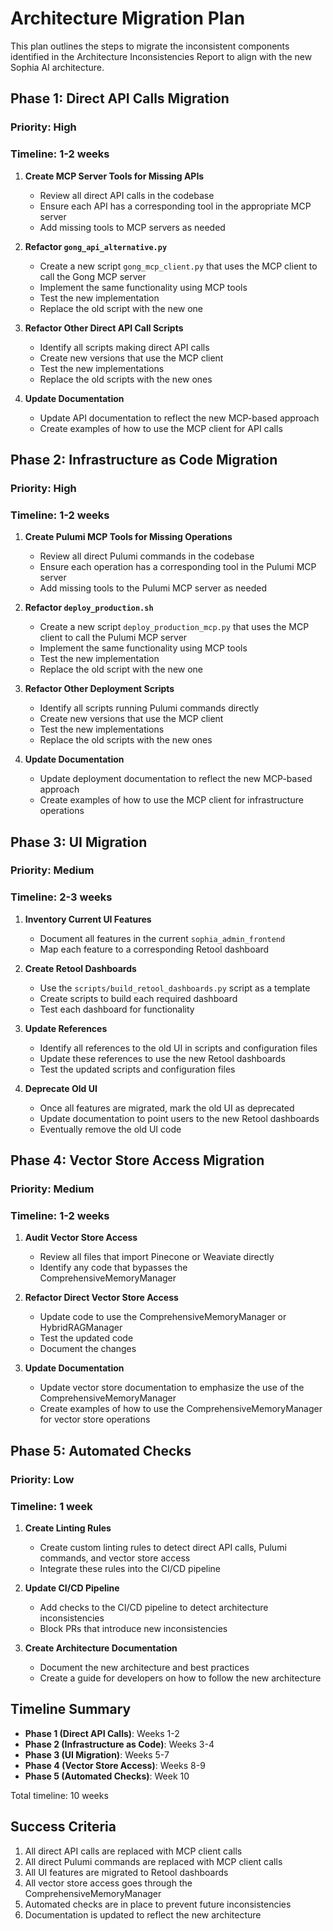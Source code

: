 # Architecture Migration Plan

This plan outlines the steps to migrate the inconsistent components identified in the Architecture Inconsistencies Report to align with the new Sophia AI architecture.

## Phase 1: Direct API Calls Migration

### Priority: High
### Timeline: 1-2 weeks

1. **Create MCP Server Tools for Missing APIs**
   - Review all direct API calls in the codebase
   - Ensure each API has a corresponding tool in the appropriate MCP server
   - Add missing tools to MCP servers as needed

2. **Refactor `gong_api_alternative.py`**
   - Create a new script `gong_mcp_client.py` that uses the MCP client to call the Gong MCP server
   - Implement the same functionality using MCP tools
   - Test the new implementation
   - Replace the old script with the new one

3. **Refactor Other Direct API Call Scripts**
   - Identify all scripts making direct API calls
   - Create new versions that use the MCP client
   - Test the new implementations
   - Replace the old scripts with the new ones

4. **Update Documentation**
   - Update API documentation to reflect the new MCP-based approach
   - Create examples of how to use the MCP client for API calls

## Phase 2: Infrastructure as Code Migration

### Priority: High
### Timeline: 1-2 weeks

1. **Create Pulumi MCP Tools for Missing Operations**
   - Review all direct Pulumi commands in the codebase
   - Ensure each operation has a corresponding tool in the Pulumi MCP server
   - Add missing tools to the Pulumi MCP server as needed

2. **Refactor `deploy_production.sh`**
   - Create a new script `deploy_production_mcp.py` that uses the MCP client to call the Pulumi MCP server
   - Implement the same functionality using MCP tools
   - Test the new implementation
   - Replace the old script with the new one

3. **Refactor Other Deployment Scripts**
   - Identify all scripts running Pulumi commands directly
   - Create new versions that use the MCP client
   - Test the new implementations
   - Replace the old scripts with the new ones

4. **Update Documentation**
   - Update deployment documentation to reflect the new MCP-based approach
   - Create examples of how to use the MCP client for infrastructure operations

## Phase 3: UI Migration

### Priority: Medium
### Timeline: 2-3 weeks

1. **Inventory Current UI Features**
   - Document all features in the current `sophia_admin_frontend`
   - Map each feature to a corresponding Retool dashboard

2. **Create Retool Dashboards**
   - Use the `scripts/build_retool_dashboards.py` script as a template
   - Create scripts to build each required dashboard
   - Test each dashboard for functionality

3. **Update References**
   - Identify all references to the old UI in scripts and configuration files
   - Update these references to use the new Retool dashboards
   - Test the updated scripts and configuration files

4. **Deprecate Old UI**
   - Once all features are migrated, mark the old UI as deprecated
   - Update documentation to point users to the new Retool dashboards
   - Eventually remove the old UI code

## Phase 4: Vector Store Access Migration

### Priority: Medium
### Timeline: 1-2 weeks

1. **Audit Vector Store Access**
   - Review all files that import Pinecone or Weaviate directly
   - Identify any code that bypasses the ComprehensiveMemoryManager

2. **Refactor Direct Vector Store Access**
   - Update code to use the ComprehensiveMemoryManager or HybridRAGManager
   - Test the updated code
   - Document the changes

3. **Update Documentation**
   - Update vector store documentation to emphasize the use of the ComprehensiveMemoryManager
   - Create examples of how to use the ComprehensiveMemoryManager for vector store operations

## Phase 5: Automated Checks

### Priority: Low
### Timeline: 1 week

1. **Create Linting Rules**
   - Create custom linting rules to detect direct API calls, Pulumi commands, and vector store access
   - Integrate these rules into the CI/CD pipeline

2. **Update CI/CD Pipeline**
   - Add checks to the CI/CD pipeline to detect architecture inconsistencies
   - Block PRs that introduce new inconsistencies

3. **Create Architecture Documentation**
   - Document the new architecture and best practices
   - Create a guide for developers on how to follow the new architecture

## Timeline Summary

- **Phase 1 (Direct API Calls)**: Weeks 1-2
- **Phase 2 (Infrastructure as Code)**: Weeks 3-4
- **Phase 3 (UI Migration)**: Weeks 5-7
- **Phase 4 (Vector Store Access)**: Weeks 8-9
- **Phase 5 (Automated Checks)**: Week 10

Total timeline: 10 weeks

## Success Criteria

1. All direct API calls are replaced with MCP client calls
2. All direct Pulumi commands are replaced with MCP client calls
3. All UI features are migrated to Retool dashboards
4. All vector store access goes through the ComprehensiveMemoryManager
5. Automated checks are in place to prevent future inconsistencies
6. Documentation is updated to reflect the new architecture
